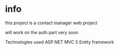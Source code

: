 # info

this project is a contact manager web project

will work on the auth part very soon

Technologies used
ASP.NET MVC 5
Entity framework
